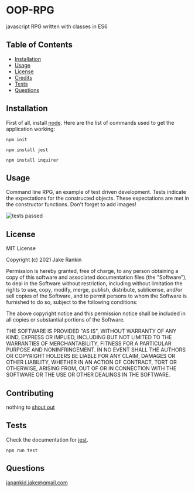 # OOP-RPG

javascript RPG written with classes in ES6

## Table of Contents

- [Installation](#installation)
- [Usage](#usage)
- [License](#license)
- [Credits](#credits)
- [Tests](#tests)
- [Questions](#questions)

## Installation

First of all, install [node](https://nodejs.org/en/).
Here are the list of commands used to get the application working:

`npm init`

`npm install jest`

`npm install inquirer`

## Usage

Command line RPG, an example of test driven development. Tests indicate the expectations for the constructed objects. These expectations are met in the constructor functions.
Don't forget to add images!

![tests passed](https://prnt.sc/122cnp5)

## License

MIT License

Copyright (c) 2021 Jake Rankin

Permission is hereby granted, free of charge, to any person obtaining a copy
of this software and associated documentation files (the "Software"), to deal
in the Software without restriction, including without limitation the rights
to use, copy, modify, merge, publish, distribute, sublicense, and/or sell
copies of the Software, and to permit persons to whom the Software is
furnished to do so, subject to the following conditions:

The above copyright notice and this permission notice shall be included in all
copies or substantial portions of the Software.

THE SOFTWARE IS PROVIDED "AS IS", WITHOUT WARRANTY OF ANY KIND, EXPRESS OR
IMPLIED, INCLUDING BUT NOT LIMITED TO THE WARRANTIES OF MERCHANTABILITY,
FITNESS FOR A PARTICULAR PURPOSE AND NONINFRINGEMENT. IN NO EVENT SHALL THE
AUTHORS OR COPYRIGHT HOLDERS BE LIABLE FOR ANY CLAIM, DAMAGES OR OTHER
LIABILITY, WHETHER IN AN ACTION OF CONTRACT, TORT OR OTHERWISE, ARISING FROM,
OUT OF OR IN CONNECTION WITH THE SOFTWARE OR THE USE OR OTHER DEALINGS IN THE
SOFTWARE.

## Contributing

nothing to [shout out](URLs)

## Tests

Check the documentation for [jest](https://jestjs.io/).

`npm run test`

## Questions

japankid.jake@gmail.com
